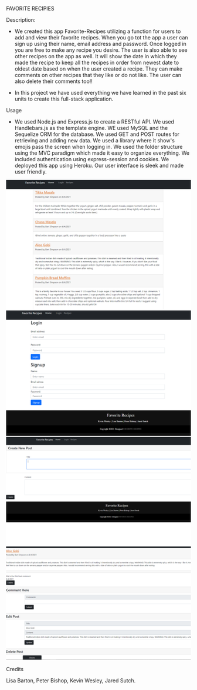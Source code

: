 FAVORITE RECIPIES

Description:

- We created this app Favorite-Recipes utilizing a function for users to add and view their favorite recipes. When you go tot the app a user can sign up using their name, email address and password. Once logged in you are free to make any recipe you desire. The user is also able to see other recipes on the app as well. It will show the date in which they made the recipe to keep all the recipes in order from newest date to oldest date based on when the user created a recipe. They can make comments on other recipes that they like or do not like. The user can also delete their comments too!!

- In this project we have used everything we have learned in the past six units to create this full-stack application.

Usage

- We used Node.js and Express.js to create a RESTful API. We used Handlebars.js as the template engine. WE used MySQL and the Sequelize ORM for the database. We used GET and POST routes for retrieving and adding new data. We used a library where it show's emojis pass the screen when logging in. We used the folder structure using the MVC paradigm which made it easy to organize everything. We included authentication using express-session and cookies. We deployed this app using Heroku. Our user interface is sleek and made user friendly.

![homepage](assets/images/homepage.PNG)
![Login/signup](assets/images/Loginandsignuppage.PNG)
![newpost](assets/images/createnewpost.PNG)
![comment/edit/delete](assets/images/Comments-edits-deletes.PNG)



Credits

Lisa Barton, Peter Bishop, Kevin Wesley, Jared Sutch.
